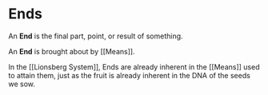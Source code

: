 # Ends
An **End** is the final part, point, or result of something. 

An **End** is brought about by [[Means]]. 

In the [[Lionsberg System]], Ends are already inherent in the [[Means]] used to attain them, just as the fruit is already inherent in the DNA of the seeds we sow. 
